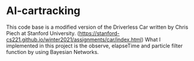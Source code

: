 # AI-cartracking
This code base is a modified version of the Driverless Car written by Chris Piech at Stanford University. (https://stanford-cs221.github.io/winter2021/assignments/car/index.html)
What I implemented in this project is the observe, elapseTime and particle filter function by using Bayesian Networks.
